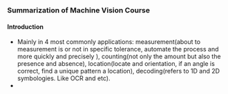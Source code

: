 ### Summarization of Machine Vision Course

#### Introduction

* Mainly in 4 most commonly applications: measurement(about to measurement is or not in specific tolerance, automate the process and more quickly and precisely ), counting(not only the amount but also the presence and absence), location(locate and orientation, if an angle is correct, find a unique pattern a location), decoding(refers to 1D and 2D symbologies. Like OCR and etc).
* 